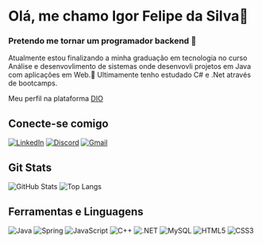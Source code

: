 # Olá, me chamo Igor Felipe da Silva👋
### Pretendo me tornar um programador backend 🚀

Atualmente estou finalizando a minha graduação em tecnologia no curso Análise e desenvovlimento de sistemas onde desenvovli projetos em Java com aplicações em Web.👾
Ultimamente tenho estudado C# e .Net através de bootcamps.

Meu perfil na plataforma [DIO](https://www.dio.me/users/igorf_slv)

## Conecte-se comigo
[![LinkedIn](https://img.shields.io/badge/LinkedIn-0077B5?style=for-the-badge&logo=linkedin&logoColor=white)](https://www.linkedin.com/in/igorfsdev/)
[![Discord](https://img.shields.io/badge/Discord-7289DA?style=for-the-badge&logo=discord&logoColor=white)](https://discord.com/channels/@itzlaranja/)
[![Gmail](https://img.shields.io/badge/Gmail-333333?style=for-the-badge&logo=gmail&logoColor=red)](mailto:igorf.slv@gmail.com)

## Git Stats
![GitHub Stats](https://github-readme-stats.vercel.app/api?username=igorfslv&theme=transparent&bg_color=000&border_color=30A3DC&show_icons=true&icon_color=30A3DC&title_color=E94D5F&text_color=FFF)
![Top Langs](https://github-readme-stats-git-masterrstaa-rickstaa.vercel.app/api/top-langs/?username=igorfslv&layout=compact&bg_color=000&border_color=30A3DC&title_color=E94D5F&text_color=FFF)

## Ferramentas e Linguagens
![Java](https://img.shields.io/badge/java-%23ED8B00.svg?style=for-the-badge&logo=openjdk&logoColor=white)
![Spring](https://img.shields.io/badge/spring-%236DB33F.svg?style=for-the-badge&logo=spring&logoColor=white)
![JavaScript](https://img.shields.io/badge/JavaScript-F7DF1E?style=for-the-badge&logo=javascript&logoColor=black)
![C++](https://img.shields.io/badge/C%2B%2B-00599C?style=for-the-badge&logo=c%2B%2B&logoColor=white)
![.NET](https://img.shields.io/badge/.NET-5C2D91?style=for-the-badge&logo=.net&logoColor=white)
![MySQL](https://img.shields.io/badge/MySQL-00000F?style=for-the-badge&logo=mysql&logoColor=white)
![HTML5](https://img.shields.io/badge/HTML5-E34F26?style=for-the-badge&logo=html5&logoColor=white)
![CSS3](https://img.shields.io/badge/CSS3-1572B6?style=for-the-badge&logo=css3&logoColor=white)
